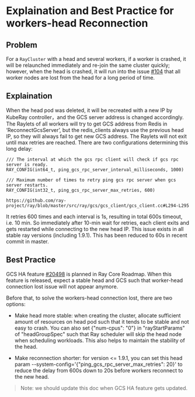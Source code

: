 # Explaination and Best Practice for workers-head Reconnection

## Problem

For a `RayCluster` with a head and several workers, if a worker is crashed, it will be relaunched immediately and re-join the same cluster quickly; however, when the head is crashed, it will run into the issue [#104](https://github.com/ray-project/kuberay/issues/104) that all worker nodes are lost from the head for a long period of time. 


## Explaination

When the head pod was deleted, it will be recreated with a new IP by KubeRay controller，and the GCS server address is changed accordingly. The Raylets of all workers will try to get GCS address from Redis in ‘ReconnectGcsServer’, but the redis_clients always use the previous head IP, so they will always fail to get new GCS address. The Raylets will not exit until max retries are reached. There are two configurations determining this long delay:

```
/// The interval at which the gcs rpc client will check if gcs rpc server is ready.
RAY_CONFIG(int64_t, ping_gcs_rpc_server_interval_milliseconds, 1000)

/// Maximum number of times to retry ping gcs rpc server when gcs server restarts.
RAY_CONFIG(int32_t, ping_gcs_rpc_server_max_retries, 600)

https://github.com/ray-project/ray/blob/master/src/ray/gcs/gcs_client/gcs_client.cc#L294-L295
```

It retries 600 times and each interval is 1s, resulting in total 600s timeout, i.e. 10 min. So immediately after 10-min wait for retries, each client exits and gets restarted while connecting to the new head IP. This issue exists in all stable ray versions (including 1.9.1). This has been reduced to 60s in recent commit in master. 



## Best Practice

GCS HA feature [#20498](https://github.com/ray-project/ray/issues/20498) is planned in Ray Core Roadmap. When this feature is released, expect a stable head and GCS such that worker-head connection lost issue will not appear anymore. 

Before that, to solve the workers-head connection lost, there are two options:

- Make head more stable: when creating the cluster, allocate sufficient amount of resources on head pod such that it tends to be stable and not easy to crash. You can also set {"num-cpus": "0"} in "rayStartParams" of "headGroupSpec" such that Ray scheduler will skip the head node when scheduling workloads. This also helps to maintain the stability of the head. 

- Make reconnection shorter: for version <= 1.9.1, you can set this head param --system-config='{"ping_gcs_rpc_server_max_retries": 20}' to reduce the delay from 600s down to 20s before workers reconnect to the new head. 


> Note: we should update this doc when GCS HA feature gets updated.
